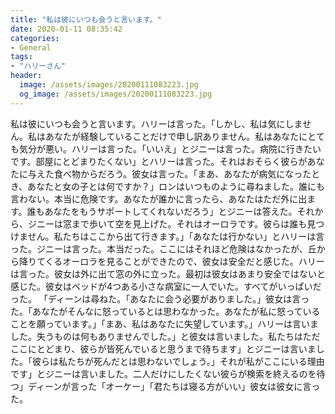 ```yaml
---
title: "私は彼にいつも会うと言います。"
date: 2020-01-11 08:35:42
categories:
- General
tags:
- "ハリーさん"
header:
  image: /assets/images/20200111083223.jpg
  og_image: /assets/images/20200111083223.jpg
---
```


私は彼にいつも会うと言います。ハリーは言った。「しかし、私は気にしません。私はあなたが経験していることだけで申し訳ありません。私はあなたにとても気分が悪い。ハリーは言った。「いいえ」とジニーは言った。病院に行きたいです。部屋にとどまりたくない」とハリーは言った。それはおそらく彼らがあなたに与えた食べ物からだろう。彼女は言った。「まあ、あなたが病気になったとき、あなたと女の子とは何ですか？」ロンはいつものように尋ねました。誰にも言わない。本当に危険です。あなたが誰かに言ったら、あなたはただ外に出ます。誰もあなたをもうサポートしてくれないだろう」とジニーは答えた。それから、ジニーは窓まで歩いて空を見上げた。それはオーロラです。彼らは誰も見つけません。私たちはここから出て行きます。」「あなたは行かない」とハリーは言った。ジニーは言った。本当だった。ここにはそれほど危険はなかったが、丘から降りてくるオーロラを見ることができたので、彼女は安全だと感じた。ハリーは言った。彼女は外に出て窓の外に立った。最初は彼女はあまり安全ではないと感じた。彼女はベッドが4つある小さな病室に一人でいた。すべてがいっぱいだった。 「ディーンは尋ねた。「あなたに会う必要がありました。」彼女は言った。「あなたがそんなに怒っているとは思わなかった。あなたが私に怒っていることを願っています。」「まあ、私はあなたに失望しています。」ハリーは言いました。失うものは何もありませんでした。」と彼女は言いました。私たちはただここにとどまり、彼らが皆死んでいると思うまで待ちます」とジニーは言いました。「彼らは私たちが死んだとは思わないでしょう。」それが私がここにいる理由です」とジニーは言いました。二人だけにしたくない彼らが検索を終えるのを待つ」ディーンが言った「オーケー」「君たちは寝る方がいい」彼女は彼女に言った。
